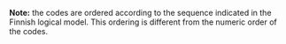 **Note:** the codes are ordered according to the sequence indicated in the Finnish logical model.
This ordering is different from the numeric order of the codes.
